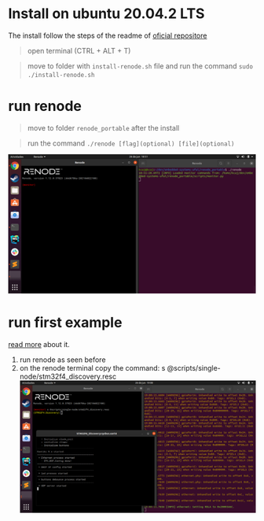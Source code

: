 # Install on ubuntu 20.04.2 LTS
The install follow the steps of the readme of [oficial repositore](https://github.com/renode/renode/blob/master/README.rst#installation)
> open terminal (CTRL + ALT + T)

> move to folder with `install-renode.sh` file and run the command `sudo ./install-renode.sh`
# run renode
> move to folder `renode_portable` after the install

> run the command `./renode [flag](optional) [file](optional)`

![run_renode](screenshots/run_renode.png)

# run first example 
[read more](https://renode.readthedocs.io/en/latest/introduction/demo.html) about it.

  1. run renode as seen before
  2. on the renode terminal copy the command: s @scripts/single-node/stm32f4_discovery.resc
![first_example](screenshots/run_first_example.png)